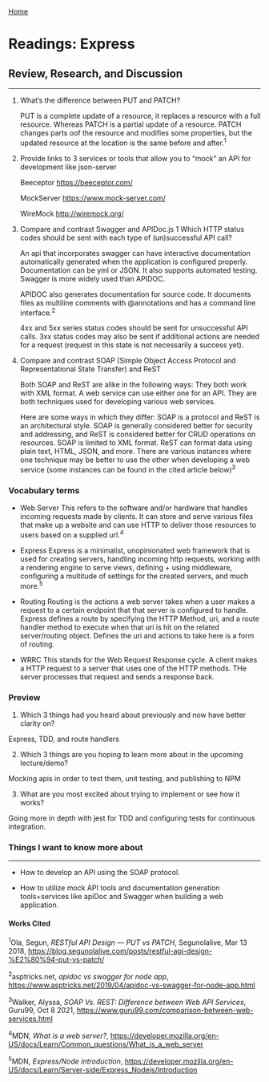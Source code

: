[Home](README.md)

# Readings: Express

## Review, Research, and Discussion

---------------

1) What’s the difference between PUT and PATCH?

    PUT is a complete update of a resource, it replaces a resource with a full resource. Whereas PATCH is a partial update of a resource. PATCH changes parts oof the resource and modifies some properties, but the updated resource at the location is the same before and after.<sup>1</sup>

2) Provide links to 3 services or tools that allow you to “mock” an API for development like json-server

    Beeceptor https://beeceptor.com/

    MockServer https://www.mock-server.com/

    WireMock http://wiremock.org/

3) Compare and contrast Swagger and APIDoc.js 1 Which HTTP status codes should be sent with each type of (un)successful API call?

    An api that incorporates swagger can have interactive documentation automatically generated when the application is configured properly. Documentation can be yml or JSON. It also supports automated testing. Swagger is more widely used than APIDOC.

    APIDOC also generates documentation for source code. It documents files as multiline comments with @annotations and has a command line interface.<sup>2</sup>

    4xx and 5xx series status codes should be sent for unsuccessful API calls. 3xx status codes may also be sent if additional actions are needed for a request (request in this state is not necessarily a success yet).

4) Compare and contrast SOAP (Simple Object Access Protocol and Representational State Transfer) and ReST

    Both SOAP and ReST are alike in the following ways:
    They both work with XML format. A web service can use either one for an API. They are both techniques used for developing various web services.

    Here are some ways in which they differ:
    SOAP is a protocol and ReST is an architectural style.
    SOAP is generally considered better for security and addressing, and ReST is considered better for CRUD operations on resources.
    SOAP is limited to XML format. ReST can format data using plain text, HTML, JSON, and more.
    There are various instances where one technique may be better to use the other when developing a web service (some instances can be found in the cited article below)<sup>3</sup>

### Vocabulary terms

* Web Server
This refers to the software and/or hardware that handles incoming requests made by clients. It can store and serve various files that make up a website and can use HTTP to deliver those resources to users based on a supplied url.<sup>4</sup>

* Express
Express is a minimalist, unopinionated web framework that is used for creating servers, handling incoming http requests, working with a rendering engine to serve views, defining + using middleware, configuring a multitude of settings for the created servers, and much more.<sup>5</sup>

* Routing
Routing is the actions a web server takes when a user makes a request to a certain endpoint that that server is configured to handle. Express defines a route by specifying the HTTP Method, uri, and a route handler method to execute when that uri is hit on the related server/routing object. Defines the uri and actions to take here is a form of routing.

* WRRC
This stands for the Web Request Response cycle. A client makes a HTTP request to a server that uses one of the HTTP methods. THe server processes that request and sends a response back.


### Preview


1) Which 3 things had you heard about previously and now have better clarity on?

  Express, TDD, and route handlers

2) Which 3 things are you hoping to learn more about in the upcoming lecture/demo?

  Mocking apis in order to test them, unit testing, and publishing to NPM

3) What are you most excited about trying to implement or see how it works?

  Going more in depth with jest for TDD and configuring tests for continuous integration.

### Things I want to know more about

---------------

* How to develop an API using the SOAP protocol.

* How to utilize mock API tools and documentation generation tools+services like apiDoc and Swagger when building a web application.

#### Works Cited

<sup>1</sup>Ola, Segun, _RESTful API Design — PUT vs PATCH_, Segunolalive, Mar 13 2018, https://blog.segunolalive.com/posts/restful-api-design-%E2%80%94-put-vs-patch/

<sup>2</sup>asptricks.net, _apidoc vs swagger for node app_, https://www.asptricks.net/2019/04/apidoc-vs-swagger-for-node-app.html

<sup>3</sup>Walker, Alyssa, _SOAP Vs. REST: Difference between Web API Services_, Guru99, Oct 8 2021, https://www.guru99.com/comparison-between-web-services.html

<sup>4</sup>MDN, _What is a web server?_, https://developer.mozilla.org/en-US/docs/Learn/Common_questions/What_is_a_web_server

<sup>5</sup>MDN, _Express/Node introduction_, https://developer.mozilla.org/en-US/docs/Learn/Server-side/Express_Nodejs/Introduction
